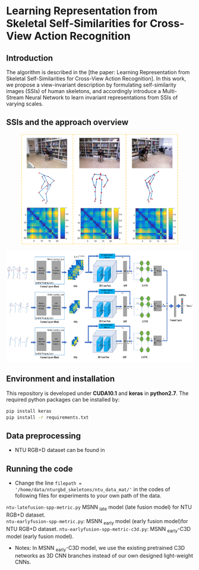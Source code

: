 # Learning Representation from Skeletal Self-Similarities for Cross-View Action Recognition
## Introduction
The algorithm is described in the [the paper: Learning Representation from Skeletal Self-Similarities for Cross-View Action Recognition]. In this work, we propose a view-invariant description by formulating self-similarity images (SSIs) of human skeletons, and accordingly introduce a Multi-Stream Neural Network to learn invariant representations from SSIs of varying scales. 

## SSIs and the approach overview 
<p align="center">
  <img height="300" src="docs/teaser1.png">
</p>
<p align="center">
  <img height="300" src="docs/teaser2.png">
</p>

## Environment and installation
This repository is developed under **CUDA10.1** and **keras** in **python2.7**. The required python packages can be installed by:
```bash
pip install keras
pip install -r requirements.txt
```
## Data preprocessing
- NTU RGB+D dataset can be found in 

## Running the code
- Change the line `filepath = '/home/data/nturgbd_skeletons/ntu_data_mat/'` in the codes of following files for experiments to your own path of the data. 

`ntu-latefusion-spp-metric.py` MSNN <sub>late</sub> model (late fusion model) for NTU RGB+D dataset.  
`ntu-earlyfusion-spp-metric.py`: MSNN <sub>early</sub> model (early fusion model)for NTU RGB+D dataset. 
`ntu-earlyfusion-spp-metric-c3d.py`: MSNN <sub>early</sub>-C3D model (early fusion model). 

- Notes: In MSNN <sub>early</sub>-C3D model, we use the existing pretrained C3D networks as 3D CNN branches instead of our own designed light-weight CNNs.
